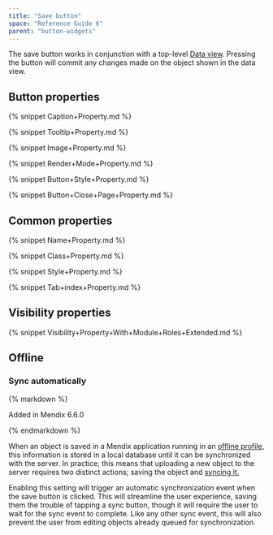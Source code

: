 ```yaml
---
title: "Save button"
space: "Reference Guide 6"
parent: "button-widgets"
---
```



The save button works in conjunction with a top-level [Data view](/refguide6/data-view). Pressing the button will commit any changes made on the object shown in the data view.

## Button properties

{% snippet Caption+Property.md %}

{% snippet Tooltip+Property.md %}

{% snippet Image+Property.md %}

{% snippet Render+Mode+Property.md %}

{% snippet Button+Style+Property.md %}

{% snippet Button+Close+Page+Property.md %}

## Common properties

{% snippet Name+Property.md %}

{% snippet Class+Property.md %}

{% snippet Style+Property.md %}

{% snippet Tab+index+Property.md %}

## Visibility properties

{% snippet Visibility+Property+With+Module+Roles+Extended.md %}

## Offline

### Sync automatically

<div class="alert alert-info">{% markdown %}

Added in Mendix 6.6.0

{% endmarkdown %}</div>

When an object is saved in a Mendix application running in an [offline profile,](/refguide6/offline-device-profile) this information is stored in a local database until it can be synchronized with the server. In practice, this means that uploading a new object to the server requires two distinct actions; saving the object and [syncing it.](/refguide6/sync-button)

Enabling this setting will trigger an automatic synchronization event when the save button is clicked. This will streamline the user experience, saving them the trouble of tapping a sync button, though it will require the user to wait for the sync event to complete. Like any other sync event, this will also prevent the user from editing objects already queued for synchronization.
